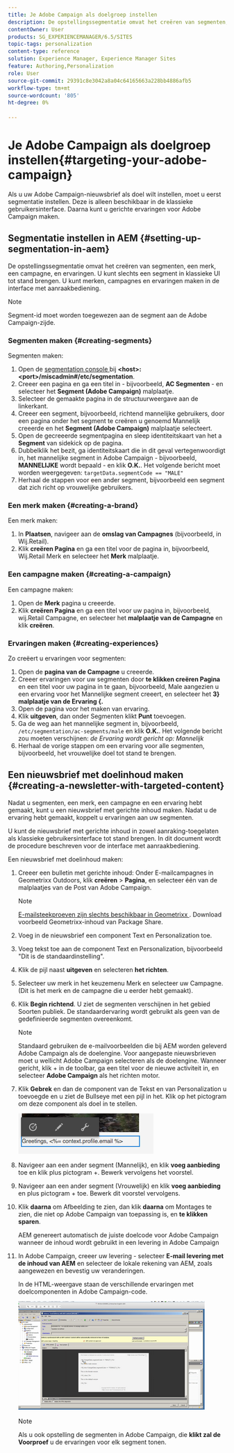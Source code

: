 ```yaml
---
title: Je Adobe Campaign als doelgroep instellen
description: De opstellingssegmentatie omvat het creëren van segmenten, een merk, een campagne, en ervaringen.
contentOwner: User
products: SG_EXPERIENCEMANAGER/6.5/SITES
topic-tags: personalization
content-type: reference
solution: Experience Manager, Experience Manager Sites
feature: Authoring,Personalization
role: User
source-git-commit: 29391c8e3042a8a04c64165663a228bb4886afb5
workflow-type: tm+mt
source-wordcount: '805'
ht-degree: 0%

---
```


# Je Adobe Campaign als doelgroep instellen{#targeting-your-adobe-campaign}

Als u uw Adobe Campaign-nieuwsbrief als doel wilt instellen, moet u eerst segmentatie instellen. Deze is alleen beschikbaar in de klassieke gebruikersinterface. Daarna kunt u gerichte ervaringen voor Adobe Campaign maken.

## Segmentatie instellen in AEM {#setting-up-segmentation-in-aem}

De opstellingssegmentatie omvat het creëren van segmenten, een merk, een campagne, en ervaringen. U kunt slechts een segment in klassieke UI tot stand brengen. U kunt merken, campagnes en ervaringen maken in de interface met aanraakbediening.

>[!NOTE]
>
>Segment-id moet worden toegewezen aan de segment aan de Adobe Campaign-zijde.

### Segmenten maken {#creating-segments}

Segmenten maken:

1. Open de [ segmentation console ](http://localhost:4502/miscadmin#/etc/segmentation) bij **&lt;host>:&lt;port>/miscadmin#/etc/segmentation**.
1. Creeer een pagina en ga een titel in - bijvoorbeeld, **AC Segmenten** - en selecteer het **Segment (Adobe Campaign)** malplaatje.
1. Selecteer de gemaakte pagina in de structuurweergave aan de linkerkant.
1. Creeer een segment, bijvoorbeeld, richtend mannelijke gebruikers, door een pagina onder het segment te creëren u genoemd Mannelijk creeerde en het **Segment (Adobe Campaign)** malplaatje selecteert.
1. Open de gecreeerde segmentpagina en sleep identiteitskaart van het a **Segment** van sidekick op de pagina.
1. Dubbelklik het bezit, ga identiteitskaart die in dit geval vertegenwoordigt in, het mannelijke segment in Adobe Campaign - bijvoorbeeld, **MANNELIJKE** wordt bepaald - en klik **O.K.**. Het volgende bericht moet worden weergegeven: `targetData.segmentCode == "MALE"`
1. Herhaal de stappen voor een ander segment, bijvoorbeeld een segment dat zich richt op vrouwelijke gebruikers.

### Een merk maken {#creating-a-brand}

Een merk maken:

1. In **Plaatsen**, navigeer aan de **omslag van Campagnes** (bijvoorbeeld, in Wij.Retail).
1. Klik **creëren Pagina** en ga een titel voor de pagina in, bijvoorbeeld, Wij.Retail Merk en selecteer het **Merk** malplaatje.

### Een campagne maken {#creating-a-campaign}

Een campagne maken:

1. Open de **Merk** pagina u creeerde.
1. Klik **creëren Pagina** en ga een titel voor uw pagina in, bijvoorbeeld, wij.Retail Campagne, en selecteer het **malplaatje van de Campagne** en klik **creëren**.

### Ervaringen maken {#creating-experiences}

Zo creëert u ervaringen voor segmenten:

1. Open de **pagina van de Campagne** u creeerde.
1. Creeer ervaringen voor uw segmenten door **te klikken creëren Pagina** en een titel voor uw pagina in te gaan, bijvoorbeeld, Male aangezien u een ervaring voor het Mannelijke segment creeert, en selecteer het **3} malplaatje van de Ervaring {.**
1. Open de pagina voor het maken van ervaring.
1. Klik **uitgeven**, dan onder Segmenten klikt **Punt** toevoegen.
1. Ga de weg aan het mannelijke segment in, bijvoorbeeld, `/etc/segmentation/ac-segments/male` en klik **O.K.**. Het volgende bericht zou moeten verschijnen: *de Ervaring wordt gericht op: Mannelijk*
1. Herhaal de vorige stappen om een ervaring voor alle segmenten, bijvoorbeeld, het vrouwelijke doel tot stand te brengen.

## Een nieuwsbrief met doelinhoud maken {#creating-a-newsletter-with-targeted-content}

Nadat u segmenten, een merk, een campagne en een ervaring hebt gemaakt, kunt u een nieuwsbrief met gerichte inhoud maken. Nadat u de ervaring hebt gemaakt, koppelt u ervaringen aan uw segmenten.

U kunt de nieuwsbrief met gerichte inhoud in zowel aanraking-toegelaten als klassieke gebruikersinterface tot stand brengen. In dit document wordt de procedure beschreven voor de interface met aanraakbediening.

Een nieuwsbrief met doelinhoud maken:

1. Creeer een bulletin met gerichte inhoud: Onder E-mailcampagnes in Geometrixx Outdoors, klik **creëren** > **Pagina**, en selecteer één van de malplaatjes van de Post van Adobe Campaign.

   >[!NOTE]
   >
   >[ E-mailsteekproeven zijn slechts beschikbaar in Geometrixx ](/help/sites-developing/we-retail.md#weretail). Download voorbeeld Geometrixx-inhoud van Package Share.

1. Voeg in de nieuwsbrief een component Text en Personalization toe.
1. Voeg tekst toe aan de component Text en Personalization, bijvoorbeeld &quot;Dit is de standaardinstelling&quot;.
1. Klik de pijl naast **uitgeven** en selecteren **het richten**.
1. Selecteer uw merk in het keuzemenu Merk en selecteer uw Campagne. (Dit is het merk en de campagne die u eerder hebt gemaakt).
1. Klik **Begin richtend**. U ziet de segmenten verschijnen in het gebied Soorten publiek. De standaardervaring wordt gebruikt als geen van de gedefinieerde segmenten overeenkomt.

   >[!NOTE]
   >
   >Standaard gebruiken de e-mailvoorbeelden die bij AEM worden geleverd Adobe Campaign als de doelengine. Voor aangepaste nieuwsbrieven moet u wellicht Adobe Campaign selecteren als de doelengine. Wanneer gericht, klik + in de toolbar, ga een titel voor de nieuwe activiteit in, en selecteer **Adobe Campaign** als het richten motor.

1. Klik **Gebrek** en dan de component van de Tekst en van Personalization u toevoegde en u ziet de Bullseye met een pijl in het. Klik op het pictogram om deze component als doel in te stellen.

   ![ chlimage_1-165 ](assets/chlimage_1-165.png)

1. Navigeer aan een ander segment (Mannelijk), en klik **voeg aanbieding** toe en klik plus pictogram +. Bewerk vervolgens het voorstel.
1. Navigeer aan een ander segment (Vrouwelijk) en klik **voeg aanbieding** en plus pictogram + toe. Bewerk dit voorstel vervolgens.
1. Klik **daarna** om Afbeelding te zien, dan klik **daarna** om Montages te zien, die niet op Adobe Campaign van toepassing is, en **te klikken sparen**.

   AEM genereert automatisch de juiste doelcode voor Adobe Campaign wanneer de inhoud wordt gebruikt in een levering in Adobe Campaign

1. In Adobe Campaign, creeer uw levering - selecteer **E-mail levering met de inhoud van AEM** en selecteer de lokale rekening van AEM, zoals aangewezen en bevestig uw veranderingen.

   In de HTML-weergave staan de verschillende ervaringen met doelcomponenten in Adobe Campaign-code.

   ![ chlimage_1-166 ](assets/chlimage_1-166.png)

   >[!NOTE]
   >
   >Als u ook opstelling de segmenten in Adobe Campaign, die **klikt zal de Voorproef** u de ervaringen voor elk segment tonen.
